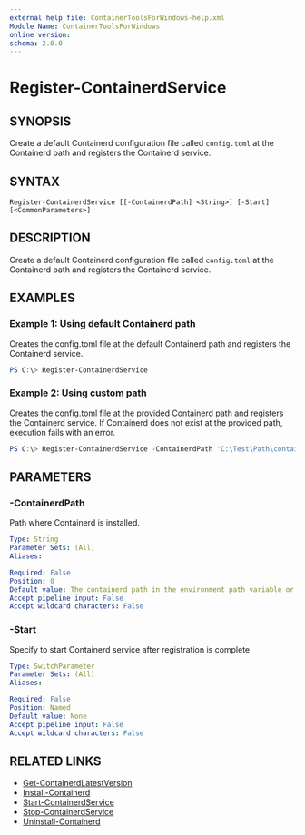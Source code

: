 ```yaml
---
external help file: ContainerToolsForWindows-help.xml
Module Name: ContainerToolsForWindows
online version:
schema: 2.0.0
---
```


# Register-ContainerdService

## SYNOPSIS

Create a default Containerd configuration file called `config.toml` at the Containerd path and registers the Containerd service.

## SYNTAX

```
Register-ContainerdService [[-ContainerdPath] <String>] [-Start] [<CommonParameters>]
```

## DESCRIPTION

Create a default Containerd configuration file called `config.toml` at the Containerd path and registers the Containerd service.

## EXAMPLES

### Example 1: Using default Containerd path

Creates the config.toml file at the default Containerd path and registers the Containerd service.

```powershell
PS C:\> Register-ContainerdService
```

### Example 2: Using custom path

Creates the config.toml file at the provided Containerd path and registers the Containerd service. If Containerd does not exist at the provided path, execution fails with an error.

```powershell
PS C:\> Register-ContainerdService -ContainerdPath 'C:\Test\Path\containerd'
```

## PARAMETERS

### -ContainerdPath

Path where Containerd is installed.

```yaml
Type: String
Parameter Sets: (All)
Aliases:

Required: False
Position: 0
Default value: The containerd path in the environment path variable or $Env:ProgramFiles\containerd
Accept pipeline input: False
Accept wildcard characters: False
```

### -Start

Specify to start Containerd service after registration is complete

```yaml
Type: SwitchParameter
Parameter Sets: (All)
Aliases:

Required: False
Position: Named
Default value: None
Accept pipeline input: False
Accept wildcard characters: False
```

## RELATED LINKS

- [Get-ContainerdLatestVersion](Get-ContainerdLatestVersion.md)
- [Install-Containerd](Install-Containerd.md)
- [Start-ContainerdService](Start-ContainerdService.md)
- [Stop-ContainerdService](Stop-ContainerdService.md)
- [Uninstall-Containerd](Uninstall-Containerd.md)
